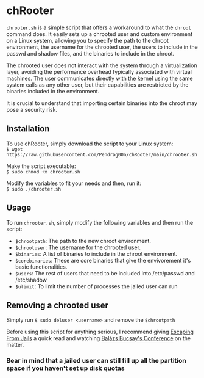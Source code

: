 # chRooter

`chrooter.sh` is a simple script that offers a workaround to what the `chroot` command does. It easily sets up a chrooted user and custom environment on a Linux system, allowing you to specify the path to the chroot environment, the username for the chrooted user, the users to include in the passwd and shadow files, and the binaries to include in the chroot.

The chrooted user does not interact with the system through a virtualization layer, avoiding the performance overhead typically associated with virtual machines. The user communicates directly with the kernel using the same system calls as any other user, but their capabilities are restricted by the binaries included in the environment.

It is crucial to understand that importing certain binaries into the chroot may pose a security risk.

## Installation

To use chRooter, simply download the script to your Linux system:  
`$ wget https://raw.githubusercontent.com/Pendrag00n/chRooter/main/chrooter.sh`

Make the script executable:  
`$ sudo chmod +x chrooter.sh`

Modify the variables to fit your needs and then, run it:  
`$ sudo ./chrooter.sh`

## Usage

To run `chrooter.sh`, simply modify the following variables and then run the script:

- `$chrootpath`: The path to the new chroot environment.
- `$chrootuser`: The username for the chrooted user.
- `$binaries`: A list of binaries to include in the chroot environment.
- `$corebinaries`: These are core binaries that give the envivorement it's basic functionalities.
- `$users`: The rest of users that need to be included into /etc/passwd and /etc/shadow
- `$ulimit`: To limit the number of processes the jailed user can run

## Removing a chrooted user

Simply run `$ sudo deluser <username>` and remove the `$chrootpath`

Before using this script for anything serious, I recommend giving [Escaping From Jails](https://book.hacktricks.xyz/linux-hardening/privilege-escalation/escaping-from-limited-bash) a quick read and watching [Balázs Bucsay's Conference](https://youtu.be/D1eipd9HbIY) on the matter.
### Bear in mind that a jailed user can still fill up all the partition space if you haven't set up disk quotas
